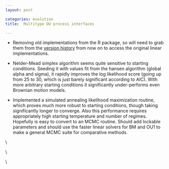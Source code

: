 ```yaml
---
layout: post

categories: evolution
title:  Multitype OU process interfaces

---
```







-   Removing old implementations from the R package, so will need to
    grab them from the [version
    history](http://github.com/cboettig/wrightscape/commit/a3cebb06b8e0e28fe43fbb22e6bd9f0c499271e3 "http://github.com/cboettig/wrightscape/commit/a3cebb06b8e0e28fe43fbb22e6bd9f0c499271e3")
    from now on to access the original linear implementations.

-   Nelder-Mead simplex algorithm seems quite sensitive to starting
    conditions. Seeding it with values fit from the hansen algorithm
    (global alpha and sigma), it rapidly improves the log likelihood
    score (going up from 25 to 30, which is just barely significant
    according to AIC). With more arbitrary starting conditions it
    significantly under-performs even Brownian motion models.

-   Implemented a simulated annealing likelihood maximization routine,
    which proves much more robust to starting conditions, though taking
    significantly longer to converge. Also this performance requires
    appropriately high starting temperature and number of regimes.
    Hopefully is easy to convert to an MCMC routine. Should add lockable
    parameters and should use the faster linear solvers for BM and OU1
    to make a general MCMC suite for comparative methods.

\

\

\

